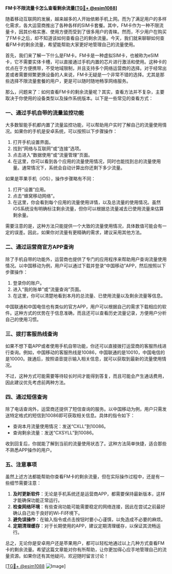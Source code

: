 **FM卡不限流量卡怎么查看剩余流量[[TG💪+ @esim1088](https://t.me/s/esim1088)]**

随着移动互联网的发展，越来越多的人开始依赖手机上网。而为了满足用户的多样化需求，各大运营商推出了各种各样的SIM卡套餐。其中，FM卡作为一种不限流量卡，因其价格实惠、使用方便而受到了很多用户的青睐。然而，不少用户在购买了FM卡之后，却不知道该如何查看自己的剩余流量。今天，我们就来聊聊如何查看FM卡的剩余流量，希望能帮助大家更好地管理自己的流量使用。

首先，我们来了解一下什么是FM卡。FM卡是一种虚拟SIM卡，也被称为eSIM卡，它不需要实体卡槽，可以直接通过手机内置的芯片进行激活和使用。这种卡的优点在于方便携带，不受地域限制，并且支持多个网络运营商的选择。对于经常出差或者需要频繁更换设备的人来说，FM卡无疑是一个非常不错的选择。尤其是那些选择不限流量套餐的用户，更是可以随时随地畅享网络服务。

那么，问题来了：如何查看FM卡的剩余流量呢？其实，查看方法并不复杂，主要取决于你使用的设备类型以及操作系统版本。以下是一些常见的查看方式：

### 一、通过手机自带的流量监控功能

大多数智能手机都内置了流量监控功能，可以帮助用户实时了解自己的流量使用情况。如果你的手机是安卓系统，可以按照以下步骤操作：

1. 打开手机设置界面。
2. 找到“网络与互联网”或“连接”选项。
3. 点击进入“数据使用”或“流量管理”页面。
4. 在这里，你可以看到各个应用的流量使用情况，同时也能找到总的流量使用量。通常情况下，系统会自动计算出你还剩下多少流量。

如果是苹果手机（iOS），操作步骤略有不同：

1. 打开“设置”应用。
2. 点击“蜂窝移动网络”。
3. 在这里，你会看到每个应用的流量使用详情，以及总流量的使用情况。虽然iOS系统没有明确标注剩余流量，但你可以根据总流量减去已使用流量来估算剩余量。

需要注意的是，这种方法只能提供一个大致的流量使用情况，具体数值可能会有一定的误差。因此，如果你对流量有更精确的需求，建议采用其他方法。

### 二、通过运营商官方APP查询

除了手机自带的功能外，运营商也提供了专门的应用程序来帮助用户查询流量使用情况。以中国移动为例，用户可以通过下载并登录“中国移动”APP，然后按照以下步骤操作：

1. 登录你的账户。
2. 进入“我的账单”或“流量查询”页面。
3. 在这里，你可以清楚地看到本月的总流量、已使用流量以及剩余流量等信息。

中国联通和中国电信也有类似的官方APP，用户可以根据自己的需求下载相应的软件。这种方式的优势在于信息准确，而且还可以查看历史流量记录，方便用户分析自己的使用习惯。

### 三、拨打客服热线查询

如果不想下载APP或者使用手机自带功能，你还可以直接拨打运营商的客服热线进行查询。例如，中国移动的客服热线是10086，中国联通的是10010，中国电信的是10000。拨通后，按照语音提示输入相关信息，就可以获取到最新的流量使用情况。

不过，这种方式可能需要等待较长时间才能得到答复，而且可能会产生通话费用，因此建议优先考虑前两种方法。

### 四、通过短信查询

除了电话查询外，运营商还提供了短信查询的服务。以中国移动为例，用户只需发送特定格式的短信到10086即可获取相关信息。具体的指令如下：

- 查询本月流量使用情况：发送“CXLL”到10086。
- 查询剩余流量：发送“CXSYLL”到10086。

收到回复后，你就能了解到当前的流量使用状态了。这种方法简单快捷，适合那些不熟悉APP操作的用户。

### 五、注意事项

虽然上述方法都能帮助你查看FM卡的剩余流量，但在实际操作过程中，还是有一些细节需要注意：

1. **及时更新软件**：无论是手机系统还是运营商APP，都需要保持最新版本，这样才能确保功能正常运行。
2. **检查网络环境**：有些查询功能可能需要稳定的网络连接，因此在尝试之前最好确认自己处于良好的Wi-Fi环境下。
3. **避免误操作**：在输入指令或点击按钮时要小心谨慎，以免造成不必要的麻烦。
4. **定期清理缓存**：对于长期使用的APP，建议定期清理缓存，以保证其流畅运行。

总之，无论你是安卓用户还是苹果用户，都可以轻松地通过以上几种方式查看FM卡的剩余流量。希望这篇文章能对你有所帮助，让你更加得心应手地管理自己的流量资源。如果你还有其他疑问，欢迎随时留言讨论！

[[TG💪+ @esim1088](https://t.me/s/esim1088) ![Image](https://i.postimg.cc/4NQfJmqS/Snipaste-2025-05-13-00-14-12.png)]